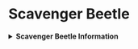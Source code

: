 # Scavenger Beetle
<details>
<summary><strong>Scavenger Beetle Information</strong></summary>
The Scavenger Beetle (Necroceras vorax) is a large, robust creature that plays a crucial role in the forest ecosystem of Arathia by recycling nutrients from carcasses. Belonging to a distinct phylum, this beetle exhibits unique anatomical and physiological traits that set it apart from Earth analogues.

***

**Appearance:**

* **Size:** The Scavenger Beetle is a large creature, measuring around 6 feet in length and standing 3 feet tall at the thorax.
* **Exoskeleton and Endoskeleton:** It possesses both an exoskeleton and endoskeleton, providing it with exceptional strength and durability. The exoskeleton is tough and segmented, offering protection and flexibility.
* **Limbs:** The Scavenger Beetle has 10 limbs. Two of these limbs have evolved into elytra-like structures that protect the membranous wings underneath. The remaining limbs are sturdy and adapted for digging, grasping, and manipulating carrion.
* **Wings:** Underneath the elytra are membranous wings, adapted for short, powerful flights. These wings evolved through a unique evolutionary path, featuring specialized structures that allow for efficient movement and durability.
* **Head:** Its head is covered with a protective shield that extends down to the mandibles, providing armor while allowing for powerful bites. The jaws are boxy with a distinct chin, and triangular teeth are present on the outside of its mouth, designed for tearing flesh.
* **Antennae:** Long, flexible antennae are present, equipped with sensory organs for detecting chemicals and vibrations in the environment.
* **Eyes:** The Scavenger Beetle has vertebrate-like eyes with pinholes that provide fine directional sensitivity. These eyes are made of crystal that focuses light onto photoreceptors, eliminating the need for a lens and cornea.

***

**Behavior and Ecology:**

* **Scavenging:** The Scavenger Beetle primarily feeds on dead organisms, playing a vital role in decomposing and recycling nutrients back into the ecosystem. It is attracted to the scent of decay and uses its powerful jaws to break down carcasses.
* **Burrowing:** Equipped with strong limbs, the Scavenger Beetle can burrow into the ground to hide from predators and create nests for laying eggs.
* **Territoriality:** While generally non-aggressive, the Scavenger Beetle will defend its food sources from other scavengers and predators.

***

**Habitat:**

* **Forest Regions:** The Scavenger Beetle is commonly found in dense forests, where it can find ample carrion and organic material to feed on.
* **Nesting:** It creates burrows and nests in the forest floor, where it lays eggs and rears its young in a protected environment.

***

**Reproduction:**

* **Egg Laying:** Females lay eggs in concealed nests, often within decomposing carcasses to provide immediate food for the larvae upon hatching.
* **Parental Care:** While primarily solitary, females may guard their nests until the eggs hatch, ensuring the survival of the next generation.

***

**Evolutionary History:**

* **Origins:** The Scavenger Beetle evolved from early arthropod-like ancestors that adapted to the unique environmental pressures of Arathia. Over millions of years, these creatures developed a combination of exoskeleton and endoskeleton, enhancing their strength and durability.
* **Adaptations:** The development of crystalline eyes allowed for better visual acuity, while the evolution of elytra-like structures provided protection for the delicate wings underneath. The unique jaw structure evolved to efficiently process carrion, ensuring the beetle's role as a primary decomposer in the ecosystem.
* **Divergence:** The Decapodiformes phylum saw the emergence of two main clades: Thoracica, with distinct abdomen and thorax, and Cephalothoracica, with a fused cephalothorax. This divergence allowed for a wide range of ecological niches to be occupied by related species.

***

**Taxonomic Tree for the Scavenger Beetle**

* **Kingdom:** Lithocellata
  * **Diagnostic Feature:** Organisms with mineralized cell walls and Adaptive Nucleic Acid (ANA)
  * **Additional Feature:** Unique genetic structure with three helices and six nucleotides
* **Phylum:** Decapodiformes
  * **Diagnostic Feature:** Organisms with 10 limbs and a combination of exoskeleton and endoskeleton
  * **Additional Feature:** Presence of elytra-like structures protecting membranous wings, unique crystalline eyes, and a distinct jaw structure
* **Class:** Thoracica
  * **Diagnostic Feature:** Creatures with a distinct abdomen and thorax
  * **Additional Feature:** Specialized limb structures for diverse ecological roles
* **Order:** Elytraptera
  * **Diagnostic Feature:** Organisms with protective elytra-like structures covering membranous wings
  * **Additional Feature:** Adaptations for both terrestrial and aerial locomotion
* **Family:** Scarabemimidae
  * **Diagnostic Feature:** Organisms with a primarily beetle-like body plan, including exoskeleton and elytra-like structures
  * **Additional Feature:** Sensory antennae and robust mandibles for feeding and defense
* **Genus:** Necroceras
  * **Diagnostic Feature:** Large scavenger beetles with overlapping, segmented exoskeletons
  * **Additional Feature:** Crystalline eyes and specialized mandibles for tearing flesh
* **Species:** Necroceras vorax
  * **Common Name:** Scavenger Beetle
  * **Size:** Approximately 6 feet in length and 3 feet tall at the thorax
  * **Habitat:** Dense forest regions of Arathia
  * **Behavior:** Scavenging, burrowing, and territorial defense
  * **Diet:** Carnivorous, primarily feeding on dead organisms and decomposing material
  * **Reproductive Strategy:** Lays eggs in concealed nests, often within decomposing carcasses
  * **Defensive Mechanism:** Protective exoskeleton and powerful jaws
</details>
